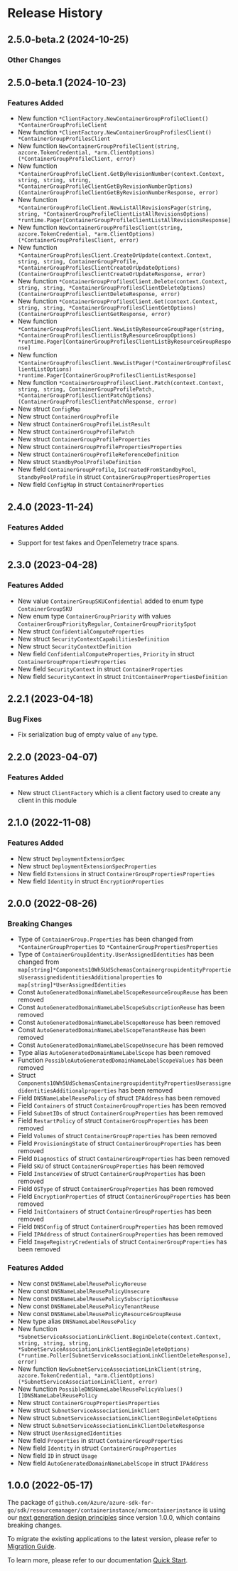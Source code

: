 # Release History

## 2.5.0-beta.2 (2024-10-25)
### Other Changes


## 2.5.0-beta.1 (2024-10-23)
### Features Added

- New function `*ClientFactory.NewContainerGroupProfileClient() *ContainerGroupProfileClient`
- New function `*ClientFactory.NewContainerGroupProfilesClient() *ContainerGroupProfilesClient`
- New function `NewContainerGroupProfileClient(string, azcore.TokenCredential, *arm.ClientOptions) (*ContainerGroupProfileClient, error)`
- New function `*ContainerGroupProfileClient.GetByRevisionNumber(context.Context, string, string, string, *ContainerGroupProfileClientGetByRevisionNumberOptions) (ContainerGroupProfileClientGetByRevisionNumberResponse, error)`
- New function `*ContainerGroupProfileClient.NewListAllRevisionsPager(string, string, *ContainerGroupProfileClientListAllRevisionsOptions) *runtime.Pager[ContainerGroupProfileClientListAllRevisionsResponse]`
- New function `NewContainerGroupProfilesClient(string, azcore.TokenCredential, *arm.ClientOptions) (*ContainerGroupProfilesClient, error)`
- New function `*ContainerGroupProfilesClient.CreateOrUpdate(context.Context, string, string, ContainerGroupProfile, *ContainerGroupProfilesClientCreateOrUpdateOptions) (ContainerGroupProfilesClientCreateOrUpdateResponse, error)`
- New function `*ContainerGroupProfilesClient.Delete(context.Context, string, string, *ContainerGroupProfilesClientDeleteOptions) (ContainerGroupProfilesClientDeleteResponse, error)`
- New function `*ContainerGroupProfilesClient.Get(context.Context, string, string, *ContainerGroupProfilesClientGetOptions) (ContainerGroupProfilesClientGetResponse, error)`
- New function `*ContainerGroupProfilesClient.NewListByResourceGroupPager(string, *ContainerGroupProfilesClientListByResourceGroupOptions) *runtime.Pager[ContainerGroupProfilesClientListByResourceGroupResponse]`
- New function `*ContainerGroupProfilesClient.NewListPager(*ContainerGroupProfilesClientListOptions) *runtime.Pager[ContainerGroupProfilesClientListResponse]`
- New function `*ContainerGroupProfilesClient.Patch(context.Context, string, string, ContainerGroupProfilePatch, *ContainerGroupProfilesClientPatchOptions) (ContainerGroupProfilesClientPatchResponse, error)`
- New struct `ConfigMap`
- New struct `ContainerGroupProfile`
- New struct `ContainerGroupProfileListResult`
- New struct `ContainerGroupProfilePatch`
- New struct `ContainerGroupProfileProperties`
- New struct `ContainerGroupProfilePropertiesProperties`
- New struct `ContainerGroupProfileReferenceDefinition`
- New struct `StandbyPoolProfileDefinition`
- New field `ContainerGroupProfile`, `IsCreatedFromStandbyPool`, `StandbyPoolProfile` in struct `ContainerGroupPropertiesProperties`
- New field `ConfigMap` in struct `ContainerProperties`


## 2.4.0 (2023-11-24)
### Features Added

- Support for test fakes and OpenTelemetry trace spans.


## 2.3.0 (2023-04-28)
### Features Added

- New value `ContainerGroupSKUConfidential` added to enum type `ContainerGroupSKU`
- New enum type `ContainerGroupPriority` with values `ContainerGroupPriorityRegular`, `ContainerGroupPrioritySpot`
- New struct `ConfidentialComputeProperties`
- New struct `SecurityContextCapabilitiesDefinition`
- New struct `SecurityContextDefinition`
- New field `ConfidentialComputeProperties`, `Priority` in struct `ContainerGroupPropertiesProperties`
- New field `SecurityContext` in struct `ContainerProperties`
- New field `SecurityContext` in struct `InitContainerPropertiesDefinition`


## 2.2.1 (2023-04-18)
### Bug Fixes

- Fix serialization bug of empty value of `any` type.


## 2.2.0 (2023-04-07)
### Features Added

- New struct `ClientFactory` which is a client factory used to create any client in this module


## 2.1.0 (2022-11-08)
### Features Added

- New struct `DeploymentExtensionSpec`
- New struct `DeploymentExtensionSpecProperties`
- New field `Extensions` in struct `ContainerGroupPropertiesProperties`
- New field `Identity` in struct `EncryptionProperties`


## 2.0.0 (2022-08-26)
### Breaking Changes

- Type of `ContainerGroup.Properties` has been changed from `*ContainerGroupProperties` to `*ContainerGroupPropertiesProperties`
- Type of `ContainerGroupIdentity.UserAssignedIdentities` has been changed from `map[string]*Components10Wh5UdSchemasContainergroupidentityPropertiesUserassignedidentitiesAdditionalproperties` to `map[string]*UserAssignedIdentities`
- Const `AutoGeneratedDomainNameLabelScopeResourceGroupReuse` has been removed
- Const `AutoGeneratedDomainNameLabelScopeSubscriptionReuse` has been removed
- Const `AutoGeneratedDomainNameLabelScopeNoreuse` has been removed
- Const `AutoGeneratedDomainNameLabelScopeTenantReuse` has been removed
- Const `AutoGeneratedDomainNameLabelScopeUnsecure` has been removed
- Type alias `AutoGeneratedDomainNameLabelScope` has been removed
- Function `PossibleAutoGeneratedDomainNameLabelScopeValues` has been removed
- Struct `Components10Wh5UdSchemasContainergroupidentityPropertiesUserassignedidentitiesAdditionalproperties` has been removed
- Field `DNSNameLabelReusePolicy` of struct `IPAddress` has been removed
- Field `Containers` of struct `ContainerGroupProperties` has been removed
- Field `SubnetIDs` of struct `ContainerGroupProperties` has been removed
- Field `RestartPolicy` of struct `ContainerGroupProperties` has been removed
- Field `Volumes` of struct `ContainerGroupProperties` has been removed
- Field `ProvisioningState` of struct `ContainerGroupProperties` has been removed
- Field `Diagnostics` of struct `ContainerGroupProperties` has been removed
- Field `SKU` of struct `ContainerGroupProperties` has been removed
- Field `InstanceView` of struct `ContainerGroupProperties` has been removed
- Field `OSType` of struct `ContainerGroupProperties` has been removed
- Field `EncryptionProperties` of struct `ContainerGroupProperties` has been removed
- Field `InitContainers` of struct `ContainerGroupProperties` has been removed
- Field `DNSConfig` of struct `ContainerGroupProperties` has been removed
- Field `IPAddress` of struct `ContainerGroupProperties` has been removed
- Field `ImageRegistryCredentials` of struct `ContainerGroupProperties` has been removed

### Features Added

- New const `DNSNameLabelReusePolicyNoreuse`
- New const `DNSNameLabelReusePolicyUnsecure`
- New const `DNSNameLabelReusePolicySubscriptionReuse`
- New const `DNSNameLabelReusePolicyTenantReuse`
- New const `DNSNameLabelReusePolicyResourceGroupReuse`
- New type alias `DNSNameLabelReusePolicy`
- New function `*SubnetServiceAssociationLinkClient.BeginDelete(context.Context, string, string, string, *SubnetServiceAssociationLinkClientBeginDeleteOptions) (*runtime.Poller[SubnetServiceAssociationLinkClientDeleteResponse], error)`
- New function `NewSubnetServiceAssociationLinkClient(string, azcore.TokenCredential, *arm.ClientOptions) (*SubnetServiceAssociationLinkClient, error)`
- New function `PossibleDNSNameLabelReusePolicyValues() []DNSNameLabelReusePolicy`
- New struct `ContainerGroupPropertiesProperties`
- New struct `SubnetServiceAssociationLinkClient`
- New struct `SubnetServiceAssociationLinkClientBeginDeleteOptions`
- New struct `SubnetServiceAssociationLinkClientDeleteResponse`
- New struct `UserAssignedIdentities`
- New field `Properties` in struct `ContainerGroupProperties`
- New field `Identity` in struct `ContainerGroupProperties`
- New field `ID` in struct `Usage`
- New field `AutoGeneratedDomainNameLabelScope` in struct `IPAddress`


## 1.0.0 (2022-05-17)

The package of `github.com/Azure/azure-sdk-for-go/sdk/resourcemanager/containerinstance/armcontainerinstance` is using our [next generation design principles](https://azure.github.io/azure-sdk/general_introduction.html) since version 1.0.0, which contains breaking changes.

To migrate the existing applications to the latest version, please refer to [Migration Guide](https://aka.ms/azsdk/go/mgmt/migration).

To learn more, please refer to our documentation [Quick Start](https://aka.ms/azsdk/go/mgmt).